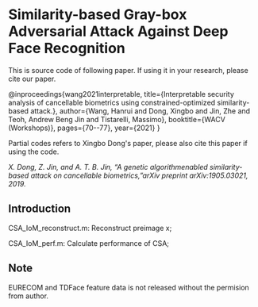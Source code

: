 # Similarity-based Gray-box Adversarial Attack Against Deep Face Recognition

This is source code of following paper. If using it in your research, please cite our paper.

@inproceedings{wang2021interpretable,
  title={Interpretable security analysis of cancellable biometrics using constrained-optimized similarity-based attack.},
  author={Wang, Hanrui and Dong, Xingbo and Jin, Zhe and Teoh, Andrew Beng Jin and Tistarelli, Massimo},
  booktitle={WACV (Workshops)},
  pages={70--77},
  year={2021}
}

Partial codes refers to Xingbo Dong's paper, please also cite this paper if using the code.

*X. Dong, Z. Jin, and A. T. B. Jin, “A genetic algorithmenabled similarity-based attack on cancellable biometrics,”arXiv preprint arXiv:1905.03021, 2019.*

## Introduction

CSA_IoM_reconstruct.m: Reconstruct preimage x;

CSA_IoM_perf.m: Calculate performance of CSA;

## Note
EURECOM and TDFace feature data is not released without the permision from author.
